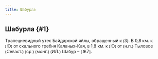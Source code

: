 ```yaml
---
title: Шабурла
---
```

## Шабурла {#1}

Трапециевидный утес Байдарской яйлы, обращенный к ⦅З⦆. В 0,8 км. к ⦅Ю⦆ от скального гребня Каланых-Кая, в 1,8 км. к ⦅Ю⦆ от ⦅н.п.⦆ Тыловое ⦅Севаст.⦆ ⦅ср.⦆ ⦅монг.⦆ ⦅ИЛ.⦆ Шабур – ⦃Ж7⦄.
